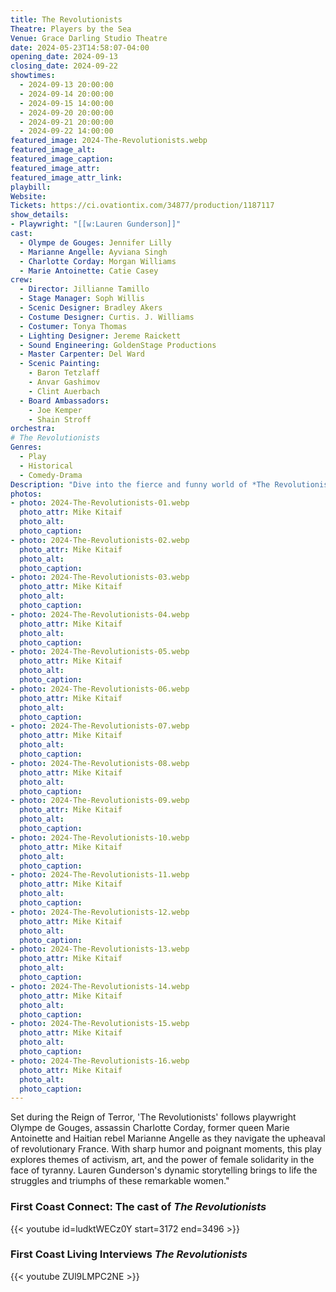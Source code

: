 ```yaml
---
title: The Revolutionists
Theatre: Players by the Sea
Venue: Grace Darling Studio Theatre
date: 2024-05-23T14:58:07-04:00
opening_date: 2024-09-13
closing_date: 2024-09-22
showtimes:
  - 2024-09-13 20:00:00
  - 2024-09-14 20:00:00
  - 2024-09-15 14:00:00
  - 2024-09-20 20:00:00
  - 2024-09-21 20:00:00
  - 2024-09-22 14:00:00
featured_image: 2024-The-Revolutionists.webp
featured_image_alt: 
featured_image_caption: 
featured_image_attr: 
featured_image_attr_link: 
playbill:
Website: 
Tickets: https://ci.ovationtix.com/34877/production/1187117
show_details: 
- Playwright: "[[w:Lauren Gunderson]]"
cast:
  - Olympe de Gouges: Jennifer Lilly
  - Marianne Angelle: Ayviana Singh
  - Charlotte Corday: Morgan Williams
  - Marie Antoinette: Catie Casey
crew:
  - Director: Jillianne Tamillo
  - Stage Manager: Soph Willis
  - Scenic Designer: Bradley Akers
  - Costume Designer: Curtis. J. Williams
  - Costumer: Tonya Thomas
  - Lighting Designer: Jereme Raickett
  - Sound Engineering: GoldenStage Productions
  - Master Carpenter: Del Ward
  - Scenic Painting: 
    - Baron Tetzlaff
    - Anvar Gashimov
    - Clint Auerbach
  - Board Ambassadors:
    - Joe Kemper
    - Shain Stroff
orchestra:
# The Revolutionists
Genres:
  - Play
  - Historical
  - Comedy-Drama
Description: "Dive into the fierce and funny world of *The Revolutionists*, where four women of the French Revolution collide in a tale of political intrigue, wit and sisterhood."
photos:
- photo: 2024-The-Revolutionists-01.webp
  photo_attr: Mike Kitaif
  photo_alt: 
  photo_caption:
- photo: 2024-The-Revolutionists-02.webp
  photo_attr: Mike Kitaif
  photo_alt: 
  photo_caption:
- photo: 2024-The-Revolutionists-03.webp
  photo_attr: Mike Kitaif
  photo_alt: 
  photo_caption:
- photo: 2024-The-Revolutionists-04.webp
  photo_attr: Mike Kitaif
  photo_alt: 
  photo_caption:
- photo: 2024-The-Revolutionists-05.webp
  photo_attr: Mike Kitaif
  photo_alt: 
  photo_caption:
- photo: 2024-The-Revolutionists-06.webp
  photo_attr: Mike Kitaif
  photo_alt: 
  photo_caption:
- photo: 2024-The-Revolutionists-07.webp
  photo_attr: Mike Kitaif
  photo_alt: 
  photo_caption:
- photo: 2024-The-Revolutionists-08.webp
  photo_attr: Mike Kitaif
  photo_alt: 
  photo_caption:
- photo: 2024-The-Revolutionists-09.webp
  photo_attr: Mike Kitaif
  photo_alt: 
  photo_caption:
- photo: 2024-The-Revolutionists-10.webp
  photo_attr: Mike Kitaif
  photo_alt: 
  photo_caption:
- photo: 2024-The-Revolutionists-11.webp
  photo_attr: Mike Kitaif
  photo_alt: 
  photo_caption:
- photo: 2024-The-Revolutionists-12.webp
  photo_attr: Mike Kitaif
  photo_alt: 
  photo_caption:
- photo: 2024-The-Revolutionists-13.webp
  photo_attr: Mike Kitaif
  photo_alt: 
  photo_caption:
- photo: 2024-The-Revolutionists-14.webp
  photo_attr: Mike Kitaif
  photo_alt: 
  photo_caption:
- photo: 2024-The-Revolutionists-15.webp
  photo_attr: Mike Kitaif
  photo_alt: 
  photo_caption:
- photo: 2024-The-Revolutionists-16.webp
  photo_attr: Mike Kitaif
  photo_alt: 
  photo_caption:
---
```

Set during the Reign of Terror, 'The Revolutionists' follows playwright Olympe de Gouges, assassin Charlotte Corday, former queen Marie Antoinette and Haitian rebel Marianne Angelle as they navigate the upheaval of revolutionary France. With sharp humor and poignant moments, this play explores themes of activism, art, and the power of female solidarity in the face of tyranny. Lauren Gunderson's dynamic storytelling brings to life the struggles and triumphs of these remarkable women."

### First Coast Connect: The cast of *The Revolutionists*

{{< youtube id=ludktWECz0Y start=3172 end=3496 >}}

### First Coast Living Interviews *The Revolutionists*

{{< youtube ZUl9LMPC2NE >}}